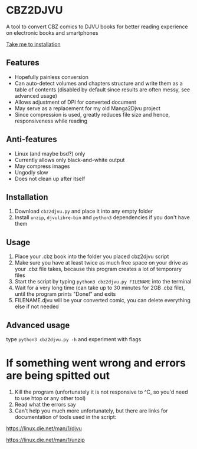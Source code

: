 # CBZ2DJVU
A tool to convert CBZ comics to DJVU books for better reading experience on electronic books and smartphones

[Take me to installation](#installation)

## Features
- Hopefully painless conversion 
- Can auto-detect volumes and chapters structure and write them as a table of contents (disabled by default since results are often messy, see advanced usage)
- Allows adjustment of DPI for converted document
- May serve as a replacement for my old Manga2Djvu project
- Since compression is used, greatly reduces file size and hence, responsiveness while reading

## Anti-features
- Linux (and maybe bsd?) only
- Currently allows only black-and-white output
- May compress images
- Ungodly slow
- Does not clean up after itself

## Installation
1. Download `cbz2djvu.py` and place it into any empty folder
2. Install `unzip`, `djvulibre-bin` and `python3` dependencies if you don't have them

## Usage
1. Place your .cbz book into the folder you placed cbz2djvu script
2. Make sure you have at least twice as much free space on your drive as your .cbz file takes, because this program creates a lot of temporary files
3. Start the script by typing `python3 cbz2djvu.py FILENAME` into the terminal
4. Wait for a very long time (can take up to 30 minutes for 2GB .cbz file), until the program prints "Done!" and exits
5. FILENAME.djvu will be your converted comic, you can delete everything else if not needed

## Advanced usage
type `python3 cbz2djvu.py -h` and experiment with flags

# If something went wrong and errors are being spitted out
  1. Kill the program (unfortunately it is not responsive to ^C, so you'd need to use htop or any other tool)
  2. Read what the errors say
  3. Can't help you much more unfortunately, but there are links for documentation of tools used in the script:
  
  https://linux.die.net/man/1/djvu
  
  https://linux.die.net/man/1/unzip
